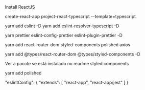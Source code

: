 Install ReactJS

create-react-app project-react-typescript --template=typescript

yarn add eslint -D
yarn add eslint-resolver-typescript -D

yarn prettier eslint-config-prettier eslint-plugin-prettier -D

yarn add react-router-dom styled-components polished axios

yarn add @types/react-router-dom @types/styled-components -D 

Ver a pacote se está instalado no readme styled components

yarn add polished  


"eslintConfig": {
    "extends": [
      "react-app",
      "react-app/jest"
    ]
  }